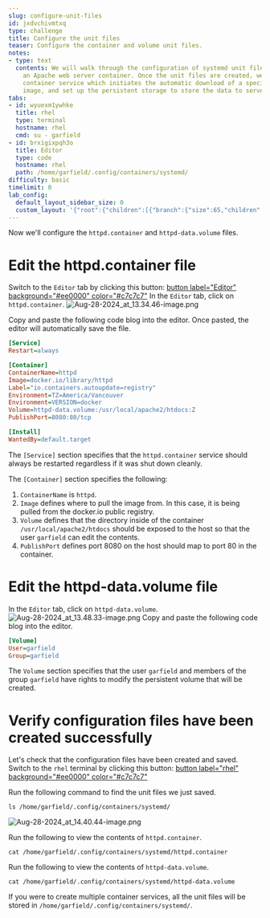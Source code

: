 ```yaml
---
slug: configure-unit-files
id: jxdvchivmtxq
type: challenge
title: Configure the unit files
teaser: Configure the container and volume unit files.
notes:
- type: text
  contents: We will walk through the configuration of systemd unit files to set up
    an Apache web server container. Once the unit files are created, we'll start the
    container service which initiates the automatic download of a specified container
    image, and set up the persistent storage to store the data to serve a web page.
tabs:
- id: wyuexm1ywhke
  title: rhel
  type: terminal
  hostname: rhel
  cmd: su - garfield
- id: brxigixpqh3o
  title: Editor
  type: code
  hostname: rhel
  path: /home/garfield/.config/containers/systemd/
difficulty: basic
timelimit: 0
lab_config:
  default_layout_sidebar_size: 0
  custom_layout: '{"root":{"children":[{"branch":{"size":65,"children":[{"leaf":{"tabs":["wyuexm1ywhke"],"activeTabId":"wyuexm1ywhke","size":48}},{"leaf":{"tabs":["brxigixpqh3o"],"activeTabId":"brxigixpqh3o","size":49}}]}},{"leaf":{"tabs":["assignment"],"activeTabId":"assignment","size":33}}],"orientation":"Horizontal"}}'
---
```

Now we'll configure the `httpd.container` and `httpd-data.volume` files.

Edit the httpd.container file
===
Switch to the `Editor` tab by clicking this button: [button label="Editor" background="#ee0000" color="#c7c7c7"](tab-1)
In the `Editor` tab, click on `httpd.container`.
![Aug-28-2024_at_13.34.46-image.png](https://play.instruqt.com/assets/tracks/olghe3gyqvaq/2816b854bcc4844abe6c928167a4dde7/assets/Aug-28-2024_at_13.34.46-image.png)

Copy and paste the following code blog into the editor. Once pasted, the editor will automatically save the file.
```ini
[Service]
Restart=always

[Container]
ContainerName=httpd
Image=docker.io/library/httpd
Label="io.containers.autoupdate=registry"
Environment=TZ=America/Vancouver
Environment=VERSION=docker
Volume=httpd-data.volume:/usr/local/apache2/htdocs:Z
PublishPort=8080:80/tcp

[Install]
WantedBy=default.target

```
The `[Service]` section specifies that the `httpd.container` service should always be restarted regardless if it was shut down cleanly.

The `[Container]` section specifies the following:
1) `ContainerName` is `httpd`.
2) `Image` defines where to pull the image from. In this case, it is being pulled from the docker.io public registry.
3) `Volume` defines that the directory inside of the container `/usr/local/apache2/htdocs` should be exposed to the host so that the user `garfield` can edit the contents.
4) `PublishPort` defines port 8080 on the host should map to port 80 in the container.

Edit the httpd-data.volume file
===
In the `Editor` tab, click on `httpd-data.volume`.
![Aug-28-2024_at_13.48.33-image.png](https://play.instruqt.com/assets/tracks/olghe3gyqvaq/ad52f2d71224fd5ae2d834f8815a4537/assets/Aug-28-2024_at_13.48.33-image.png)
Copy and paste the following code blog into the editor.
```ini
[Volume]
User=garfield
Group=garfield

```
The `Volume` section specifies that the user `garfield` and members of the group `garfield` have rights to modify the persistent volume that will be created.

Verify configuration files have been created successfully
===
Let's check that the configuration files have been created and saved.
Switch to the `rhel` terminal by clicking this button: [button label="rhel" background="#ee0000" color="#c7c7c7"](tab-0)

Run the following command to find the unit files we just saved.
```bash,run
ls /home/garfield/.config/containers/systemd/
```
![Aug-28-2024_at_14.40.44-image.png](https://play.instruqt.com/assets/tracks/olghe3gyqvaq/928e4e214a2a131cde74c517114fa2f5/assets/Aug-28-2024_at_14.40.44-image.png)

Run the following to view the contents of `httpd.container`.
```bash,run
cat /home/garfield/.config/containers/systemd/httpd.container
```

Run the following to view the contents of `httpd-data.volume`.
```bash,run
cat /home/garfield/.config/containers/systemd/httpd-data.volume
```

If you were to create multiple container services, all the unit files will be stored in `/home/garfield/.config/containers/systemd/`.
